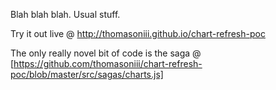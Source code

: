 Blah blah blah. Usual stuff.

Try it out live @ http://thomasoniii.github.io/chart-refresh-poc

The only really novel bit of code is the saga @ [https://github.com/thomasoniii/chart-refresh-poc/blob/master/src/sagas/charts.js]
